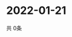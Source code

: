 # 2022-01-21
  共 0条

  <!-- BEGIN -->
  <!-- 最后更新时间Fri Jan 21 2022 04:05:36 GMT+0000 (Coordinated Universal Time) -->
  
  <!-- END -->
  
  